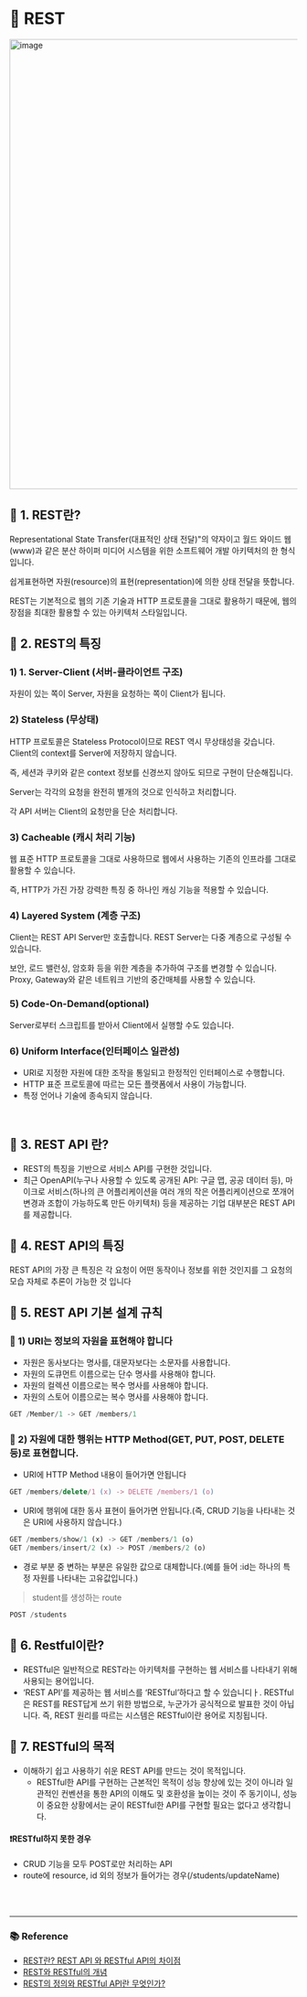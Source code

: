 # 🚀 REST

<img width="787" alt="image" src="https://github.com/NextGen-Coders/CS-Study-2024/assets/76567238/80b22f70-7c13-491a-b606-8cb951d4b897">


## 🎾 1. REST란?

Representational State Transfer(대표적인 상태 전달)"의 약자이고 월드 와이드 웹(www)과 같은 분산 하이퍼 미디어 시스템을 위한 소프트웨어 개발 아키텍처의 한 형식입니다.  

쉽게표현하면 자원(resource)의 표현(representation)에 의한 상태 전달을 뜻합니다.

REST는 기본적으로 웹의 기존 기술과 HTTP 프로토콜을 그대로 활용하기 때문에, 웹의 장점을 최대한 활용할 수 있는 아키텍처 스타일입니다.

## 🎾 2. REST의 특징

### 1) 1. Server-Client (서버-클라이언트 구조)

자원이 있는 쪽이 Server, 자원을 요청하는 쪽이 Client가 됩니다.

### 2) Stateless (무상태)

HTTP 프로토콜은 Stateless Protocol이므로 REST 역시 무상태성을 갖습니다.
Client의 context를 Server에 저장하지 않습니다.

즉, 세션과 쿠키와 같은 context 정보를 신경쓰지 않아도 되므로 구현이 단순해집니다.

Server는 각각의 요청을 완전히 별개의 것으로 인식하고 처리합니다.

각 API 서버는 Client의 요청만을 단순 처리합니다.

### 3) Cacheable (캐시 처리 기능)

웹 표준 HTTP 프로토콜을 그대로 사용하므로 웹에서 사용하는 기존의 인프라를 그대로 활용할 수 있습니다.

즉, HTTP가 가진 가장 강력한 특징 중 하나인 캐싱 기능을 적용할 수 있습니다.

### 4) Layered System (계층 구조)

Client는 REST API Server만 호출합니다.
REST Server는 다중 계층으로 구성될 수 있습니다.

보안, 로드 밸런싱, 암호화 등을 위한 계층을 추가하여 구조를 변경할 수 있습니다.
Proxy, Gateway와 같은 네트워크 기반의 중간매체를 사용할 수 있습니다.

### 5) Code-On-Demand(optional)

Server로부터 스크립트를 받아서 Client에서 실행할 수도 있습니다.

### 6) Uniform Interface(인터페이스 일관성)
- URI로 지정한 자원에 대한 조작을 통일되고 한정적인 인터페이스로 수행합니다.
- HTTP 표준 프로토콜에 따르는 모든 플랫폼에서 사용이 가능합니다.
- 특정 언어나 기술에 종속되지 않습니다.

<br>

## 🎾 3. REST API 란?

- REST의 특징을 기반으로 서비스 API를 구현한 것입니다.
- 최근 OpenAPI(누구나 사용할 수 있도록 공개된 API: 구글 맵, 공공 데이터 등), 마이크로 서비스(하나의 큰 어플리케이션을 여러 개의 작은 어플리케이션으로 쪼개어 변경과 조합이 가능하도록 만든 아키텍처) 등을 제공하는 기업 대부분은 REST API를 제공합니다.

## 🎾 4. REST API의 특징

REST API의 가장 큰 특징은 각 요청이 어떤 동작이나 정보를 위한 것인지를 그 요청의 모습 자체로 추론이 가능한 것 입니다

## 🎾 5. REST API 기본 설계 규칙

### 📌 1) URI는 정보의 자원을 표현해야 합니다
- 자원은 동사보다는 명사를, 대문자보다는 소문자를 사용합니다.
- 자원의 도큐먼트 이름으로는 단수 명사를 사용해야 합니다.
- 자원의 컬렉션 이름으로는 복수 명사를 사용해야 합니다.
- 자원의 스토어 이름으로는 복수 명사를 사용해야 합니다.

```js
GET /Member/1 -> GET /members/1
```

### 📌 2) 자원에 대한 행위는 HTTP Method(GET, PUT, POST, DELETE 등)로 표현합니다.
- URI에 HTTP Method 내용이 들어가면 안됩니다

```js
GET /members/delete/1 (x) -> DELETE /members/1 (o)
```

- URI에 행위에 대한 동사 표현이 들어가면 안됩니다.(즉, CRUD 기능을 나타내는 것은 URI에 사용하지 않습니다.)

```js
GET /members/show/1 (x) -> GET /members/1 (o)
GET /members/insert/2 (x) -> POST /members/2 (o)
```

- 경로 부분 중 변하는 부분은 유일한 값으로 대체합니다.(예를 들어 :id는 하나의 특정 자원를 나타내는 고유값입니다.)
>student를 생성하는 route
```js
POST /students
```

## 🎾 6. Restful이란?

- RESTful은 일반적으로 REST라는 아키텍처를 구현하는 웹 서비스를 나타내기 위해 사용되는 용어입니다.
- ‘REST API’를 제공하는 웹 서비스를 ‘RESTful’하다고 할 수 있습니디ㅏ. RESTful은 REST를 REST답게 쓰기 위한 방법으로, 누군가가 공식적으로 발표한 것이 아닙니다. 즉, REST 원리를 따르는 시스템은 RESTful이란 용어로 지칭됩니다.

## 🎾 7. RESTful의 목적

- 이해하기 쉽고 사용하기 쉬운 REST API를 만드는 것이 목적입니다.
    - RESTful한 API를 구현하는 근본적인 목적이 성능 향상에 있는 것이 아니라 일관적인 컨벤션을 통한 API의 이해도 및 호환성을 높이는 것이 주 동기이니, 성능이 중요한 상황에서는 굳이 RESTful한 API를 구현할 필요는 없다고 생각합니다.

#### ❗️RESTful하지 못한 경우
- CRUD 기능을 모두 POST로만 처리하는 API
- route에 resource, id 외의 정보가 들어가는 경우(/students/updateName)



<br>
<br>

---

### 📚 Reference
- [REST란? REST API 와 RESTful API의 차이점](https://dev-coco.tistory.com/97)
- [REST와 RESTful의 개념](https://github.com/WeareSoft/tech-interview/blob/master/contents/network.md#rest%EC%99%80-restful%EC%9D%98-%EA%B0%9C%EB%85%90)
- [REST의 정의와 RESTful API란 무엇인가?](https://blog.metafor.kr/165)




